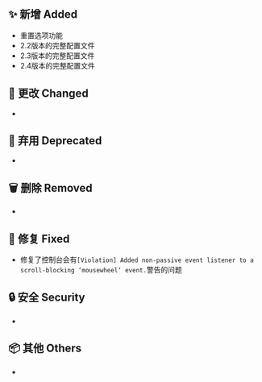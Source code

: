 ## ✨ 新增 Added

- 重置选项功能
- 2.2版本的完整配置文件
- 2.3版本的完整配置文件
- 2.4版本的完整配置文件

## 🔧 更改 Changed

-

## 🚨 弃用 Deprecated

-

## 🗑️ 删除 Removed

-

## 🐛 修复 Fixed

- 修复了控制台会有`[Violation] Added non-passive event listener to a scroll-blocking ‘mousewheel‘ event.`警告的问题

## 🔒 安全 Security

-

## 📦 其他 Others

-